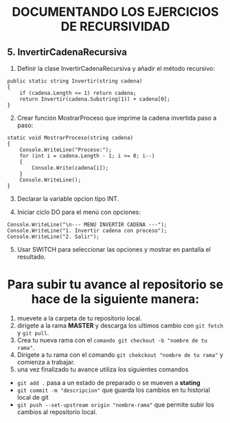 <h1 align="center">DOCUMENTANDO LOS EJERCICIOS DE RECURSIVIDAD</h1>

## 5. InvertirCadenaRecursiva

1. Definir la clase InvertirCadenaRecursiva y añadir el método recursivo:

```
public static string Invertir(string cadena)
{
    if (cadena.Length <= 1) return cadena;
    return Invertir(cadena.Substring(1)) + cadena[0];
}
```

2. Crear función MostrarProceso que imprime la cadena invertida paso a paso:

```
static void MostrarProceso(string cadena)
{
    Console.WriteLine("Proceso:");
    for (int i = cadena.Length - 1; i >= 0; i--)
    {
        Console.Write(cadena[i]);
    }
    Console.WriteLine();
}
```

3. Declarar la variable opcion tipo INT.

4. Iniciar ciclo DO para el menú con opciones:

```
Console.WriteLine("\n--- MENÚ INVERTIR CADENA ---");
Console.WriteLine("1. Invertir cadena con proceso");
Console.WriteLine("2. Salir");
```

5. Usar SWITCH para seleccionar las opciones y mostrar en pantalla el resultado.

<h1 align= center>Para subir tu avance al repositorio se hace de la siguiente manera: </h1>

1. muevete a la carpeta de tu repositorio local.
2. dirigete a la rama **MASTER** y descarga los ultimos cambio con `git fetch` y `git pull`.
3. Crea tu nueva rama con el `comando git checkout -b "nombre de tu rama"`.
4. Dirigete a tu rama con el comando `git chekckout "nombre de tu rama"` y comienza a trabajar.
5. una vez finalizado tu avance utiliza los siguientes comandos

- `git add .` pasa a un estado de preparado o se mueven a **stating**
- `git commit -m "descripcion"` que guarda los cambios en tu historial local de git
- `git push --set-upstream origin "nombre-rama"` que permite subir los cambios al repositorio local.
